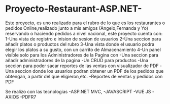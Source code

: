 # Proyecto-Restaurant-ASP.NET-
Este proyecto, es uno realizado para el rubro de lo que es los restaurantes o pedidos Online,realizado junto a mis amigos (Angelo,Fernanda y Yo) reservando o haciendo pedidos a nivel nacional,
este proyecto cuenta con:
1-Una vista de registro e inision de sesion de usuarios
2-Una seccion para añadir platos o productos del rubro
3-Una vista donde el usuario podra elegir los platos a su gusto, con un carrito de Almacenamiento
4-Un panel visible solo para los Administradores de la Pagina con 
  -Una seccion para añadir administradores de la pagina
  -Un CRUD  para productos
  -Una seccion para poder sacar reportes de las ventas con visualizador de PDF
  -Una seccion donde los usuarios podran obtener un PDF  de los pedidos que obtengan, a partir del que eligieron,etc.
  -Reportes de ventas y pedidos con PDF
  
Se realizo con las tecnologias
-ASP.NET MVC,
-JAVASCRIPT
-VUE JS
-AXIOS
-PDFR7







